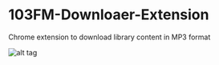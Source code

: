 # 103FM-Downloaer-Extension
Chrome extension to download library content in MP3 format

![alt tag](http://imgur.com/nPEYWQy)
